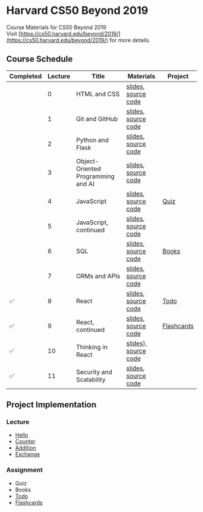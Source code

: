 # Harvard CS50 Beyond 2019

Course Materials for CS50 Beyond 2019  
Visit [https://cs50.harvard.edu/beyond/2019/](https://cs50.harvard.edu/beyond/2019/) for more details.

## Course Schedule

| Completed          | Lecture | Title                              | Materials                                                                                                                                         | Project                                           |
|--------------------|---------|------------------------------------|---------------------------------------------------------------------------------------------------------------------------------------------------|---------------------------------------------------|
|                    | 0       | HTML and CSS                       | [slides](/lecture%20slides/0-html_and_css.pdf), [source code](lecture%20source%20code/0-html_and_css/)                                            |                                                   |
|                    | 1       | Git and GitHub                     | [slides](lecture%20slides/1-git_and_github.pdf), [source code](lecture%20source%20code/../lecture%20source%20code/1-git_and_github/)              |                                                   |
|                    | 2       | Python and Flask                   | [slides](lecture%20slides/2-python_and_flask.pdf), [source code](lecture%20source%20code/2-python_and_flask/)                                     |                                                   |
|                    | 3       | Object-Oriented Programming and AI | [slides](lecture%20slides/3-object-oriented_programming_and_ai.pdf), [source code](lecture%20source%20code/3-object-oriented_programming_and_ai/) |                                                   |
|                    | 4       | JavaScript                         | [slides](lecture%20slides/4-javascript.pdf), [source code](lecture%20source%20code/4-javascript/)                                                 | [Quiz](project%20source%20code/quiz/)             |
|                    | 5       | JavaScript, continued              | [slides](lecture%20slides/5-javascript_continued.pdf), [source code](lecture%20source%20code/5-javascript_continued/)                             |                                                   |
|                    | 6       | SQL                                | [slides](lecture%20slides/6-sql.pdf), [source code](lecture%20source%20code/6-sql/)                                                               | [Books](project%20source%20code/books/)           |
|                    | 7       | ORMs and APIs                      | [slides](lecture%20slides/7-orms_and_apis.pdf), [source code](lecture%20source%20code/7-orms_and_apis/)                                           |                                                   |
| :white_check_mark: | 8       | React                              | [slides](lecture%20slides/8-react.pdf), [source code](lecture%20source%20code/8-react/)                                                           | [Todo](project%20source%20code/todo/)             |
| :white_check_mark: | 9       | React, continued                   | [slides](lecture%20slides/9-react_continued.pdf), [source code](lecture%20source%20code/9-react_continued/)                                       | [Flashcards](project%20source%20code/flashcards/) |
| :white_check_mark: | 10      | Thinking in React                  | [slides](lecture%20slides/10-thinking_in_react.pdf)), [source code](lecture%20source%20code/10-thinking_in_react/)                                |                                                   |
| :white_check_mark: | 11      | Security and Scalability           | [slides](lecture%20slides/0-html_and_css.pdf), [source code](lecture%20source%20code/11-security_and_scalability/)                                |                                                   |

## Project Implementation

### Lecture

- [Hello](project%20implementations/hello/)
- [Counter](project%20implementations/counter/)
- [Addition](project%20implementations/addition/)
- [Exchange](project%20implementations/exchange/)

### Assignment

- Quiz
- Books
- [Todo](project%20implementations/todo/)
- [Flashcards](project%20implementations/flashcards/)
